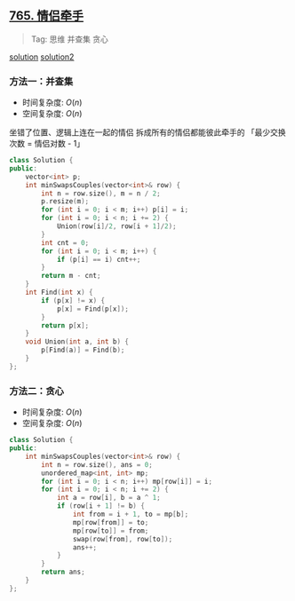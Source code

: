 ## [765. 情侣牵手](https://leetcode.cn/problems/couples-holding-hands/description/)

> Tag: 思维 并查集 贪心

[solution](https://leetcode.cn/problems/couples-holding-hands/solutions/599958/qing-lu-qian-shou-by-leetcode-gl1c/)
[solution2](https://leetcode.cn/problems/couples-holding-hands/solutions/603505/liang-chong-100-de-jie-fa-bing-cha-ji-ta-26a6/)

### 方法一：并查集
* 时间复杂度: ${O(n)}$
* 空间复杂度: ${O(n)}$

坐错了位置、逻辑上连在一起的情侣 拆成所有的情侣都能彼此牵手的 「最少交换次数 = 情侣对数 - 1」

```cpp
class Solution {
public:
    vector<int> p;
    int minSwapsCouples(vector<int>& row) {
        int n = row.size(), m = n / 2;
        p.resize(m);
        for (int i = 0; i < m; i++) p[i] = i;
        for (int i = 0; i < n; i += 2) {
            Union(row[i]/2, row[i + 1]/2);
        }
        int cnt = 0;
        for (int i = 0; i < m; i++) {
            if (p[i] == i) cnt++;
        }
        return m - cnt;
    }
    int Find(int x) {
        if (p[x] != x) {
            p[x] = Find(p[x]);
        }
        return p[x];
    }
    void Union(int a, int b) {
        p[Find(a)] = Find(b);
    }
};
```

### 方法二：贪心
* 时间复杂度: ${O(n)}$
* 空间复杂度: ${O(n)}$
```cpp
class Solution {
public:
    int minSwapsCouples(vector<int>& row) {
        int n = row.size(), ans = 0;
        unordered_map<int, int> mp;
        for (int i = 0; i < n; i++) mp[row[i]] = i;
        for (int i = 0; i < n; i += 2) {
            int a = row[i], b = a ^ 1;
            if (row[i + 1] != b) {
                int from = i + 1, to = mp[b];
                mp[row[from]] = to;
                mp[row[to]] = from;
                swap(row[from], row[to]);
                ans++;
            }
        }
        return ans;        
    }
};
```
